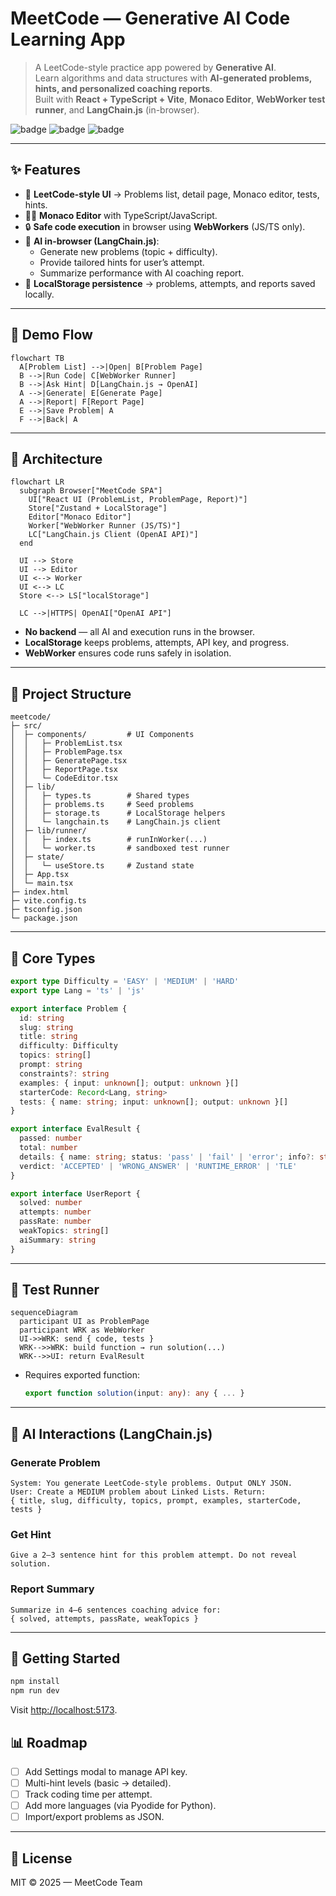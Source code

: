 
# MeetCode — Generative AI Code Learning App

> A  LeetCode-style practice app powered by **Generative AI**.  
> Learn algorithms and data structures with **AI-generated problems, hints, and personalized coaching reports**.  
> Built with **React + TypeScript + Vite**, **Monaco Editor**, **WebWorker test runner**, and **LangChain.js** (in-browser).

![badge](https://img.shields.io/badge/Build-Vite-blue) ![badge](https://img.shields.io/badge/Frontend--Only-Yes-green) ![badge](https://img.shields.io/badge/License-MIT-orange)

---

## ✨ Features

- 🎯 **LeetCode-style UI** → Problems list, detail page, Monaco editor, tests, hints.
- 🧑‍💻 **Monaco Editor** with TypeScript/JavaScript.
- 🔒 **Safe code execution** in browser using **WebWorkers** (JS/TS only).
- 🤖 **AI in-browser (LangChain.js)**:
  - Generate new problems (topic + difficulty).
  - Provide tailored hints for user’s attempt.
  - Summarize performance with AI coaching report.
- 💾 **LocalStorage persistence** → problems, attempts, and reports saved locally.

---

## 🧭 Demo Flow

```mermaid
flowchart TB
  A[Problem List] -->|Open| B[Problem Page]
  B -->|Run Code| C[WebWorker Runner]
  B -->|Ask Hint| D[LangChain.js → OpenAI]
  A -->|Generate| E[Generate Page]
  A -->|Report| F[Report Page]
  E -->|Save Problem| A
  F -->|Back| A
```

---

## 🧱 Architecture

```mermaid
flowchart LR
  subgraph Browser["MeetCode SPA"]
    UI["React UI (ProblemList, ProblemPage, Report)"]
    Store["Zustand + LocalStorage"]
    Editor["Monaco Editor"]
    Worker["WebWorker Runner (JS/TS)"]
    LC["LangChain.js Client (OpenAI API)"]
  end

  UI --> Store
  UI --> Editor
  UI <--> Worker
  UI <--> LC
  Store <--> LS["localStorage"]

  LC -->|HTTPS| OpenAI["OpenAI API"]

```

- **No backend** — all AI and execution runs in the browser.
- **LocalStorage** keeps problems, attempts, API key, and progress.
- **WebWorker** ensures code runs safely in isolation.

---

## 📁 Project Structure

```
meetcode/
├─ src/
│  ├─ components/         # UI Components
│  │   ├─ ProblemList.tsx
│  │   ├─ ProblemPage.tsx
│  │   ├─ GeneratePage.tsx
│  │   ├─ ReportPage.tsx
│  │   └─ CodeEditor.tsx
│  ├─ lib/
│  │   ├─ types.ts        # Shared types
│  │   ├─ problems.ts     # Seed problems
│  │   ├─ storage.ts      # LocalStorage helpers
│  │   └─ langchain.ts    # LangChain.js client
│  ├─ lib/runner/
│  │   ├─ index.ts        # runInWorker(...)
│  │   └─ worker.ts       # sandboxed test runner
│  ├─ state/
│  │   └─ useStore.ts     # Zustand state
│  ├─ App.tsx
│  └─ main.tsx
├─ index.html
├─ vite.config.ts
├─ tsconfig.json
└─ package.json
```

---

## 🧩 Core Types

```ts
export type Difficulty = 'EASY' | 'MEDIUM' | 'HARD'
export type Lang = 'ts' | 'js'

export interface Problem {
  id: string
  slug: string
  title: string
  difficulty: Difficulty
  topics: string[]
  prompt: string
  constraints?: string
  examples: { input: unknown[]; output: unknown }[]
  starterCode: Record<Lang, string>
  tests: { name: string; input: unknown[]; output: unknown }[]
}

export interface EvalResult {
  passed: number
  total: number
  details: { name: string; status: 'pass' | 'fail' | 'error'; info?: string; runtimeMs: number }[]
  verdict: 'ACCEPTED' | 'WRONG_ANSWER' | 'RUNTIME_ERROR' | 'TLE'
}

export interface UserReport {
  solved: number
  attempts: number
  passRate: number
  weakTopics: string[]
  aiSummary: string
}
```

---

## 🧪 Test Runner

```mermaid
sequenceDiagram
  participant UI as ProblemPage
  participant WRK as WebWorker
  UI->>WRK: send { code, tests }
  WRK-->>WRK: build function → run solution(...)
  WRK-->>UI: return EvalResult
```

- Requires exported function:  
  ```ts
  export function solution(input: any): any { ... }
  ```

---

## 🧠 AI Interactions (LangChain.js)

### Generate Problem
```text
System: You generate LeetCode-style problems. Output ONLY JSON.
User: Create a MEDIUM problem about Linked Lists. Return:
{ title, slug, difficulty, topics, prompt, examples, starterCode, tests }
```

### Get Hint
```text
Give a 2–3 sentence hint for this problem attempt. Do not reveal solution.
```

### Report Summary
```text
Summarize in 4–6 sentences coaching advice for:
{ solved, attempts, passRate, weakTopics }
```

---

## 🚀 Getting Started

```bash
npm install
npm run dev
```

Visit [http://localhost:5173](http://localhost:5173).



## 📊 Roadmap

- [ ] Add Settings modal to manage API key.  
- [ ] Multi-hint levels (basic → detailed).  
- [ ] Track coding time per attempt.  
- [ ] Add more languages (via Pyodide for Python).  
- [ ] Import/export problems as JSON.  

---

## 📜 License

MIT © 2025 — MeetCode Team
